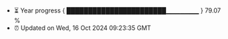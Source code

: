 - ⏳ Year progress { ███████████████████████▁▁▁▁▁▁▁ } 79.07 %
- ⏰ Updated on Wed, 16 Oct 2024 09:23:35 GMT

